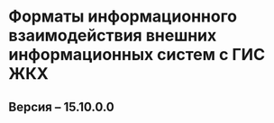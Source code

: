 # Форматы информационного взаимодействия внешних информационных систем с ГИС ЖКХ
## Версия – 15.10.0.0
